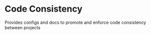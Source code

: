 # Code Consistency

Provides configs and docs to promote and enforce code consistency between projects
